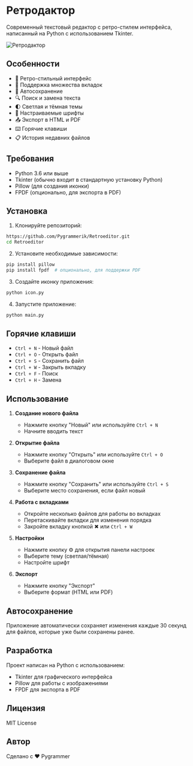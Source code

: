 # Ретродактор

Современный текстовый редактор с ретро-стилем интерфейса, написанный на Python с использованием Tkinter.

![Ретродактор](retro_editor.ico)

## Особенности

- 🎨 Ретро-стильный интерфейс
- 📑 Поддержка множества вкладок
- 💾 Автосохранение
- 🔍 Поиск и замена текста
- 🌓 Светлая и тёмная темы
- 📱 Настраиваемые шрифты
- 📤 Экспорт в HTML и PDF
- ⌨️ Горячие клавиши
- 📋 История недавних файлов

## Требования

- Python 3.6 или выше
- Tkinter (обычно входит в стандартную установку Python)
- Pillow (для создания иконки)
- FPDF (опционально, для экспорта в PDF)

## Установка

1. Клонируйте репозиторий:
```bash
https://github.com/Pygrammerik/Retroeditor.git
cd Retroeditor
```

2. Установите необходимые зависимости:
```bash
pip install pillow
pip install fpdf  # опционально, для поддержки PDF
```

3. Создайте иконку приложения:
```bash
python icon.py
```

4. Запустите приложение:
```bash
python main.py
```

## Горячие клавиши

- `Ctrl + N` - Новый файл
- `Ctrl + O` - Открыть файл
- `Ctrl + S` - Сохранить файл
- `Ctrl + W` - Закрыть вкладку
- `Ctrl + F` - Поиск
- `Ctrl + H` - Замена

## Использование

1. **Создание нового файла**
   - Нажмите кнопку "Новый" или используйте `Ctrl + N`
   - Начните вводить текст

2. **Открытие файла**
   - Нажмите кнопку "Открыть" или используйте `Ctrl + O`
   - Выберите файл в диалоговом окне

3. **Сохранение файла**
   - Нажмите кнопку "Сохранить" или используйте `Ctrl + S`
   - Выберите место сохранения, если файл новый

4. **Работа с вкладками**
   - Откройте несколько файлов для работы во вкладках
   - Перетаскивайте вкладки для изменения порядка
   - Закройте вкладку кнопкой ✖ или `Ctrl + W`

5. **Настройки**
   - Нажмите кнопку ⚙️ для открытия панели настроек
   - Выберите тему (светлая/тёмная)
   - Настройте шрифт

6. **Экспорт**
   - Нажмите кнопку "Экспорт"
   - Выберите формат (HTML или PDF)

## Автосохранение

Приложение автоматически сохраняет изменения каждые 30 секунд для файлов, которые уже были сохранены ранее.

## Разработка

Проект написан на Python с использованием:
- Tkinter для графического интерфейса
- Pillow для работы с изображениями
- FPDF для экспорта в PDF

## Лицензия

MIT License

## Автор

Сделано с ❤️ Pygrammer 
